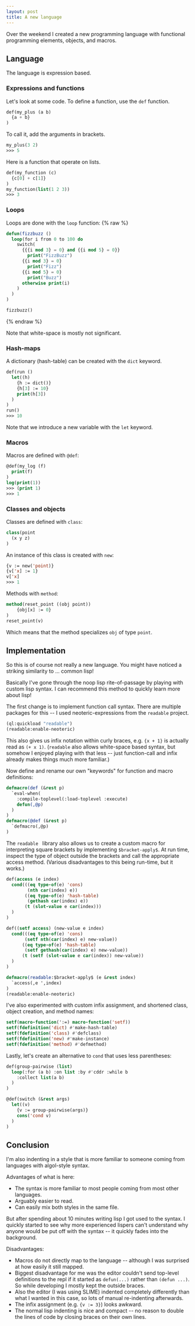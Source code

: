 ```yaml
---
layout: post
title: A new language
---
```


Over the weekend I created a new programming language
with functional programming elements, objects, and macros.

## Language

The language is expression based. 

### Expressions and functions
Let's look at some code. To define a function,
use the `def` function.
```lisp
def(my_plus (a b)
  {a + b}
)
```

To call it, add the arguments in brackets.
```lisp
my_plus(3 2)
>>> 5
```

Here is a function that operate on lists.
```lisp
def(my_function (c)
  {c[0] + c[1]}
)
my_function(list(1 2 3))
>>> 3
```

### Loops
Loops are done with the `loop` function:
{% raw %}
```lisp
defun(fizzbuzz ()
  loop(for i from 0 to 100 do 
    switch(
      {{{i mod 3} = 0} and {{i mod 5} = 0}}
        print("FizzBuzz")
      {{i mod 3} = 0} 
        print("Fizz")
      {{i mod 5} = 0} 
        print("Buzz")
      otherwise print(i)
    )
  )
)

fizzbuzz()
```
{% endraw %}

Note that white-space is mostly not significant.

### Hash-maps
A dictionary (hash-table) can be created with the `dict` keyword.
```lisp
def(run ()
  let((h)
    {h := dict()}
    {h[3] := 10}
    print(h[3])
  )
)
run()
>>> 10
```

Note that we introduce a new variable with the `let` keyword.

### Macros
Macros are defined with `@def`:
```lisp
@def(my_log (f) 
  print(f)
)
log(print(1))
>>> (print 1)
>>> 1
```

### Classes and objects 
Classes are defined with `class`:
```lisp
class(point 
  (x y z)
)
```

An instance of this class is created with `new`:
```lisp
{v := new('point)}
{v['x] := 1}
v['x]
>>> 1
```

Methods with `method`:
```lisp
method(reset_point ((obj point))
    {obj[x] := 0}
)
reset_point(v)
```
Which means that the method specializes `obj` of type `point`.

## Implementation
So this is of course not really a new language. 
You might have noticed a striking similarity to ... common lisp!

Basically I've gone through the noop lisp rite-of-passage by playing with 
custom lisp syntax. 
I can recommend this method to quickly learn more about lisp!

The first change is to implement function call syntax.
There are multiple packages for this -- I used neoteric-expressions from 
the `readable` project. 
```lisp
(ql:quickload "readable")
(readable:enable-neoteric)
```
This also gives us infix notation within curly braces, e.g. `{x + 1}`
is actually read as `(+ x 1)`.
(`readable` also allows white-space based syntax, but somehow I enjoyed playing 
with that less -- just function-call and infix already makes things much more 
familiar.)

Now define and rename our own "keywords" for function and macro definitions:
```lisp
defmacro(def (&rest p)
  `eval-when(
    :compile-toplevel(:load-toplevel :execute)
    defun(,@p)
  )
)
defmacro(@def (&rest p)
  `defmacro(,@p)
)
```

The `readable ` library also allows us to create a custom 
macro for interpreting square brackets by implementing `$bracket-apply$`.
At run time, inspect the type of object outside the brackets and
call the appropriate access method.
(Various disadvantages to this being run-time, but it works.)

```lisp
def(access (e index)
  cond(((eq type-of(e) 'cons)
        (nth car(index) e))
       ((eq type-of(e) 'hash-table)
        (gethash car(index) e))
       (t (slot-value e car(index)))
  )
)

def((setf access) (new-value e index)
  cond(((eq type-of(e) 'cons)
       (setf nth(car(index) e) new-value))
      ((eq type-of(e) 'hash-table)
       (setf gethash(car(index) e) new-value))
      (t (setf (slot-value e car(index)) new-value))
  )
)

defmacro(readable:$bracket-apply$ (e &rest index)
  `access(,e ',index)
)
(readable:enable-neoteric)
```

I've also experimented with custom infix assignment, 
and shortened class, object creation, and method names:
```lisp
setf(macro-function(':=) macro-function('setf))
setf(fdefinition('dict) #'make-hash-table)
setf(fdefinition('class) #'defclass)
setf(fdefinition('new) #'make-instance)
setf(fdefinition('method) #'defmethod)
```

Lastly, let's create an alternative to `cond` that uses less parentheses:
```lisp
def(group-pairwise (list)
  loop(:for (a b) :on list :by #'cddr :while b 
    :collect list(a b)
  )
)

@def(switch (&rest args)
  let((v)
    {v := group-pairwise(args)}
    cons('cond v)
  )
)
```

## Conclusion
I'm also indenting in a style that is more familiar to someone 
coming from languages with algol-style syntax.

Advantages of what is here:
- The syntax is more familiar to most people coming from most other languages.
- Arguably easier to read.
- Can easily mix both styles in the same file.

But after spending about 10 minutes writing lisp I got used to the syntax.
I quickly started to see why more experienced lispers can't understand 
why anyone would be put off with the syntax -- it quickly fades into the background.

Disadvantages:
- Macros do not directly map to the language -- although I was surprised at how easily it still mapped.
- Biggest disadvantage for me was the editor couldn't send top-level 
 definitions to the repl if it started as `defun(...)` 
 rather than `(defun ...)`. So while developing I mostly kept the outside braces.
- Also the editor (I was using SLIME) indented completely differently than what I wanted in this case, so lots of manual re-indenting afterwards.
- The infix assignment (e.g. `{v := 3}`) looks awkward.
- The normal lisp indenting is nice and compact -- no reason to double the lines of code by closing braces on their own lines.
